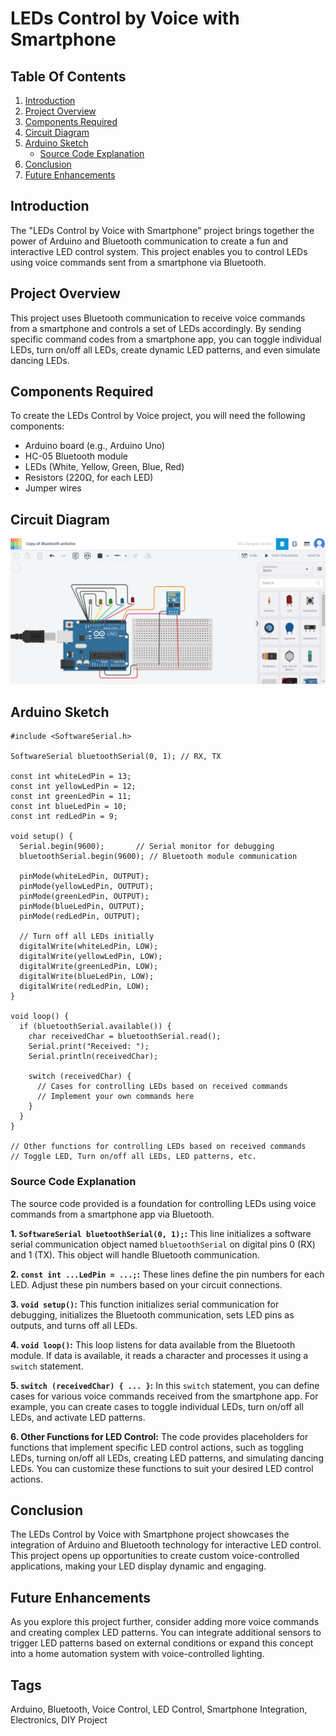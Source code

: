 # LEDs Control by Voice with Smartphone

## Table Of Contents

1. [Introduction](#introduction)
2. [Project Overview](#project-overview)
3. [Components Required](#components-required)
4. [Circuit Diagram](#circuit-diagram)
5. [Arduino Sketch](#arduino-sketch)
   - [Source Code Explanation](#source-code-explanation)
6. [Conclusion](#conclusion)
7. [Future Enhancements](#future-enhancements)

## Introduction
The "LEDs Control by Voice with Smartphone" project brings together the power of Arduino and Bluetooth communication to create a fun and interactive LED control system. This project enables you to control LEDs using voice commands sent from a smartphone via Bluetooth.

## Project Overview
This project uses Bluetooth communication to receive voice commands from a smartphone and controls a set of LEDs accordingly. By sending specific command codes from a smartphone app, you can toggle individual LEDs, turn on/off all LEDs, create dynamic LED patterns, and even simulate dancing LEDs.

## Components Required
To create the LEDs Control by Voice project, you will need the following components:
- Arduino board (e.g., Arduino Uno)
- HC-05 Bluetooth module
- LEDs (White, Yellow, Green, Blue, Red)
- Resistors (220Ω, for each LED)
- Jumper wires

## Circuit Diagram
![Circuit Diagram](src/circuit-files/circuit_1.png)

## Arduino Sketch
```arduino
#include <SoftwareSerial.h>

SoftwareSerial bluetoothSerial(0, 1); // RX, TX

const int whiteLedPin = 13;
const int yellowLedPin = 12;
const int greenLedPin = 11;
const int blueLedPin = 10;
const int redLedPin = 9;

void setup() {
  Serial.begin(9600);       // Serial monitor for debugging
  bluetoothSerial.begin(9600); // Bluetooth module communication

  pinMode(whiteLedPin, OUTPUT);
  pinMode(yellowLedPin, OUTPUT);
  pinMode(greenLedPin, OUTPUT);
  pinMode(blueLedPin, OUTPUT);
  pinMode(redLedPin, OUTPUT);
  
  // Turn off all LEDs initially
  digitalWrite(whiteLedPin, LOW);
  digitalWrite(yellowLedPin, LOW);
  digitalWrite(greenLedPin, LOW);
  digitalWrite(blueLedPin, LOW);
  digitalWrite(redLedPin, LOW);
}

void loop() {
  if (bluetoothSerial.available()) {
    char receivedChar = bluetoothSerial.read();
    Serial.print("Received: ");
    Serial.println(receivedChar);

    switch (receivedChar) {
      // Cases for controlling LEDs based on received commands
      // Implement your own commands here
    }
  }
}

// Other functions for controlling LEDs based on received commands
// Toggle LED, Turn on/off all LEDs, LED patterns, etc.
```

### Source Code Explanation
The source code provided is a foundation for controlling LEDs using voice commands from a smartphone app via Bluetooth.

**1. `SoftwareSerial bluetoothSerial(0, 1);`:**
This line initializes a software serial communication object named `bluetoothSerial` on digital pins 0 (RX) and 1 (TX). This object will handle Bluetooth communication.

**2. `const int ...LedPin = ...;`:**
These lines define the pin numbers for each LED. Adjust these pin numbers based on your circuit connections.

**3. `void setup()`:**
This function initializes serial communication for debugging, initializes the Bluetooth communication, sets LED pins as outputs, and turns off all LEDs.

**4. `void loop()`:**
This loop listens for data available from the Bluetooth module. If data is available, it reads a character and processes it using a `switch` statement.

**5. `switch (receivedChar) { ... }`:**
In this `switch` statement, you can define cases for various voice commands received from the smartphone app. For example, you can create cases to toggle individual LEDs, turn on/off all LEDs, and activate LED patterns.

**6. Other Functions for LED Control:** 
The code provides placeholders for functions that implement specific LED control actions, such as toggling LEDs, turning on/off all LEDs, creating LED patterns, and simulating dancing LEDs. You can customize these functions to suit your desired LED control actions.

## Conclusion
The LEDs Control by Voice with Smartphone project showcases the integration of Arduino and Bluetooth technology for interactive LED control. This project opens up opportunities to create custom voice-controlled applications, making your LED display dynamic and engaging.

## Future Enhancements
As you explore this project further, consider adding more voice commands and creating complex LED patterns. You can integrate additional sensors to trigger LED patterns based on external conditions or expand this concept into a home automation system with voice-controlled lighting.

## Tags
Arduino, Bluetooth, Voice Control, LED Control, Smartphone Integration, Electronics, DIY Project
